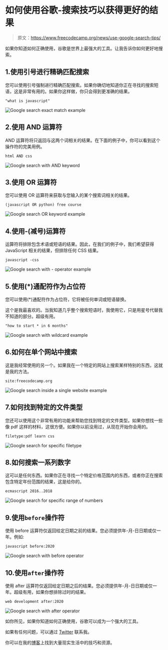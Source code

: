 # 如何使用谷歌-搜索技巧以获得更好的结果

> 原文：<https://www.freecodecamp.org/news/use-google-search-tips/>

如果你知道如何正确使用，谷歌是世界上最强大的工具。让我告诉你如何更好地搜索。

## 1.使用引号进行精确匹配搜索

您可以使用引号强制进行精确匹配搜索。如果你确切地知道你正在寻找的搜索短语，这是非常有用的。如果你这样做，你只会得到更准确的结果。

`"what is javascript"`

![Google search exact match example](img/7f5e07d916955e9e8500b93a06884033.png)

## 2.使用 AND 运算符

AND 运算符将只返回与这两个词相关的结果。在下面的例子中，你可以看到这个操作符的完美用例。

`html AND css`

![Google search with AND keyword](img/ff0abaf0c5c882c28276edd7da58e3f7.png)

## 3.使用 OR 运算符

您可以使用 OR 运算符来获取与您输入的某个搜索词相关的结果。

`(javascript OR python) free course`

![Google search OR keyword example](img/59cb03d8ee8606a6db73f12086513abd.png)

## 4.使用-(减号)运算符

运算符将排除包含术语或短语的结果。因此，在我们的例子中，我们希望获得 JavaScript 相关的结果，但排除任何 CSS 结果。

`javascript -css`

![Google search with - operator example](img/3ababb955c3d7b55f8193800cf32cc74.png)

## 5.使用(*)通配符作为占位符

您可以使用(*)通配符作为占位符，它将被任何单词或短语替换。

这个是我最喜欢的。当我知道几乎整个搜索短语时，我使用它，只是用星号代替我不知道的部分。超级有用。

`"how to start * in 6 months"`

![Google search with wildcard example](img/5f84648d8c877abdc7c20eed7fb98d6b.png)

## 6.如何在单个网站中搜索

这是我经常使用的另一个。如果我在一个特定的网站上搜索某样特别的东西，这就是我的方法。

`site:freecodecamp.org`

![Google search inside a single website example](img/e9ce8fd9cab3b988c2fa13cf68e5e9a7.png)

## 7.如何找到特定的文件类型

您还可以使用这个非常有用的功能来帮助您找到特定的文件类型。如果你想找一些像 pdf 这样的材料，这很方便。如果你以前没用过，从现在开始你会用的。

`filetype:pdf learn css`

![Google search for specific filetype](img/395ad602da2e5349c353faae419c6c57.png)

## 8.如何搜索一系列数字

这可以是任何东西。如果你正在寻找一个特定价格范围内的东西，或者你正在搜索包含特定年份范围的结果，这是给你的。

`ecmascript 2016..2018`

![Google search for specific range of numbers](img/6e614019960f427d457790c988c7ae6d.png)

## 9.使用`before`操作符

使用 before 运算符仅返回给定日期之前的结果。您必须提供年-月-日日期或仅一年。例如:

`javascript before:2020`

![Google search with before operator](img/68c6a6c36a2c9c4ecaebbbd095d475d3.png)

## 10.使用`after`操作符

使用 after 运算符仅返回给定日期之后的结果。您必须提供年-月-日日期或仅一年。超级有用，如果你想排除过时的结果。

`web development after:2020`

![Google search with after operator](img/ee3b9e020dc2545d4503cd42117955d5.png)

如你所见，如果你知道如何正确使用，谷歌可以成为一个强大的工具。

如果有任何问题，可以通过 [Twitter](https://twitter.com/denicmarko) 联系我。

你可以在我的[博客](https://markodenic.com/blog/)上找到大量现实生活中的技巧和资源。